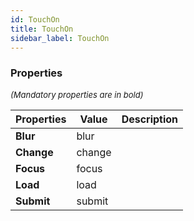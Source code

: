 ```yaml
---
id: TouchOn
title: TouchOn
sidebar_label: TouchOn
---
```




### Properties

<font size="2"><i>(Mandatory properties are in bold)</i></font>

| Properties | Value | Description |
| --------- | ---- | ----------- |
| **Blur** | blur |  |
| **Change** | change |  |
| **Focus** | focus |  |
| **Load** | load |  |
| **Submit** | submit |  |
